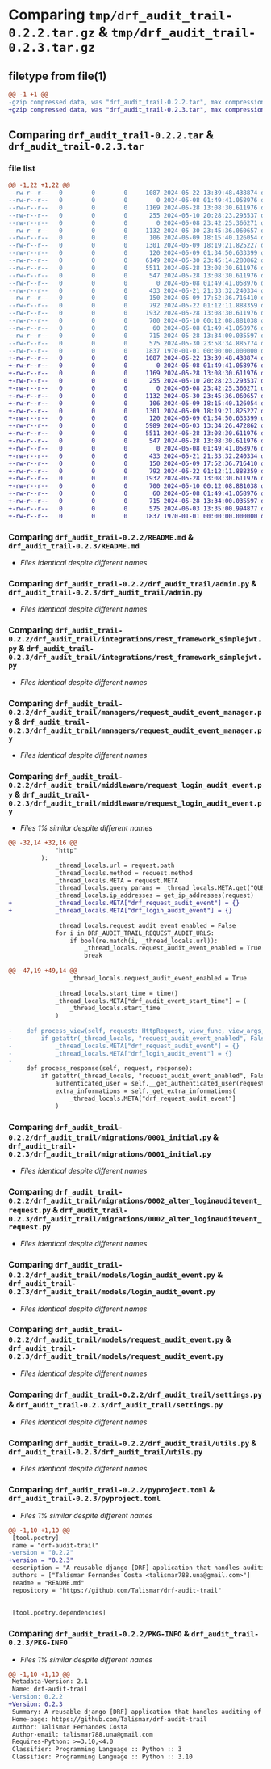 # Comparing `tmp/drf_audit_trail-0.2.2.tar.gz` & `tmp/drf_audit_trail-0.2.3.tar.gz`

## filetype from file(1)

```diff
@@ -1 +1 @@
-gzip compressed data, was "drf_audit_trail-0.2.2.tar", max compression
+gzip compressed data, was "drf_audit_trail-0.2.3.tar", max compression
```

## Comparing `drf_audit_trail-0.2.2.tar` & `drf_audit_trail-0.2.3.tar`

### file list

```diff
@@ -1,22 +1,22 @@
--rw-r--r--   0        0        0     1087 2024-05-22 13:39:48.438874 drf_audit_trail-0.2.2/README.md
--rw-r--r--   0        0        0        0 2024-05-08 01:49:41.058976 drf_audit_trail-0.2.2/drf_audit_trail/__init__.py
--rw-r--r--   0        0        0     1169 2024-05-28 13:08:30.611976 drf_audit_trail-0.2.2/drf_audit_trail/admin.py
--rw-r--r--   0        0        0      255 2024-05-10 20:28:23.293537 drf_audit_trail-0.2.2/drf_audit_trail/apps.py
--rw-r--r--   0        0        0        0 2024-05-08 23:42:25.366271 drf_audit_trail-0.2.2/drf_audit_trail/integrations/__init__.py
--rw-r--r--   0        0        0     1132 2024-05-30 23:45:36.060657 drf_audit_trail-0.2.2/drf_audit_trail/integrations/rest_framework_simplejwt.py
--rw-r--r--   0        0        0      106 2024-05-09 18:15:40.126054 drf_audit_trail-0.2.2/drf_audit_trail/managers/__init__.py
--rw-r--r--   0        0        0     1301 2024-05-09 18:19:21.825227 drf_audit_trail-0.2.2/drf_audit_trail/managers/request_audit_event_manager.py
--rw-r--r--   0        0        0      120 2024-05-09 01:34:50.633399 drf_audit_trail-0.2.2/drf_audit_trail/middleware/__init__.py
--rw-r--r--   0        0        0     6149 2024-05-30 23:45:14.280862 drf_audit_trail-0.2.2/drf_audit_trail/middleware/request_login_audit_event.py
--rw-r--r--   0        0        0     5511 2024-05-28 13:08:30.611976 drf_audit_trail-0.2.2/drf_audit_trail/migrations/0001_initial.py
--rw-r--r--   0        0        0      547 2024-05-28 13:08:30.611976 drf_audit_trail-0.2.2/drf_audit_trail/migrations/0002_alter_loginauditevent_request.py
--rw-r--r--   0        0        0        0 2024-05-08 01:49:41.058976 drf_audit_trail-0.2.2/drf_audit_trail/migrations/__init__.py
--rw-r--r--   0        0        0      433 2024-05-21 21:33:32.240334 drf_audit_trail-0.2.2/drf_audit_trail/mixins.py
--rw-r--r--   0        0        0      150 2024-05-09 17:52:36.716410 drf_audit_trail-0.2.2/drf_audit_trail/models/__init__.py
--rw-r--r--   0        0        0      792 2024-05-22 01:12:11.888359 drf_audit_trail-0.2.2/drf_audit_trail/models/login_audit_event.py
--rw-r--r--   0        0        0     1932 2024-05-28 13:08:30.611976 drf_audit_trail-0.2.2/drf_audit_trail/models/request_audit_event.py
--rw-r--r--   0        0        0      700 2024-05-10 00:12:08.881038 drf_audit_trail-0.2.2/drf_audit_trail/settings.py
--rw-r--r--   0        0        0       60 2024-05-08 01:49:41.058976 drf_audit_trail-0.2.2/drf_audit_trail/tests.py
--rw-r--r--   0        0        0      715 2024-05-28 13:34:00.035597 drf_audit_trail-0.2.2/drf_audit_trail/utils.py
--rw-r--r--   0        0        0      575 2024-05-30 23:58:34.885774 drf_audit_trail-0.2.2/pyproject.toml
--rw-r--r--   0        0        0     1837 1970-01-01 00:00:00.000000 drf_audit_trail-0.2.2/PKG-INFO
+-rw-r--r--   0        0        0     1087 2024-05-22 13:39:48.438874 drf_audit_trail-0.2.3/README.md
+-rw-r--r--   0        0        0        0 2024-05-08 01:49:41.058976 drf_audit_trail-0.2.3/drf_audit_trail/__init__.py
+-rw-r--r--   0        0        0     1169 2024-05-28 13:08:30.611976 drf_audit_trail-0.2.3/drf_audit_trail/admin.py
+-rw-r--r--   0        0        0      255 2024-05-10 20:28:23.293537 drf_audit_trail-0.2.3/drf_audit_trail/apps.py
+-rw-r--r--   0        0        0        0 2024-05-08 23:42:25.366271 drf_audit_trail-0.2.3/drf_audit_trail/integrations/__init__.py
+-rw-r--r--   0        0        0     1132 2024-05-30 23:45:36.060657 drf_audit_trail-0.2.3/drf_audit_trail/integrations/rest_framework_simplejwt.py
+-rw-r--r--   0        0        0      106 2024-05-09 18:15:40.126054 drf_audit_trail-0.2.3/drf_audit_trail/managers/__init__.py
+-rw-r--r--   0        0        0     1301 2024-05-09 18:19:21.825227 drf_audit_trail-0.2.3/drf_audit_trail/managers/request_audit_event_manager.py
+-rw-r--r--   0        0        0      120 2024-05-09 01:34:50.633399 drf_audit_trail-0.2.3/drf_audit_trail/middleware/__init__.py
+-rw-r--r--   0        0        0     5989 2024-06-03 13:34:26.472862 drf_audit_trail-0.2.3/drf_audit_trail/middleware/request_login_audit_event.py
+-rw-r--r--   0        0        0     5511 2024-05-28 13:08:30.611976 drf_audit_trail-0.2.3/drf_audit_trail/migrations/0001_initial.py
+-rw-r--r--   0        0        0      547 2024-05-28 13:08:30.611976 drf_audit_trail-0.2.3/drf_audit_trail/migrations/0002_alter_loginauditevent_request.py
+-rw-r--r--   0        0        0        0 2024-05-08 01:49:41.058976 drf_audit_trail-0.2.3/drf_audit_trail/migrations/__init__.py
+-rw-r--r--   0        0        0      433 2024-05-21 21:33:32.240334 drf_audit_trail-0.2.3/drf_audit_trail/mixins.py
+-rw-r--r--   0        0        0      150 2024-05-09 17:52:36.716410 drf_audit_trail-0.2.3/drf_audit_trail/models/__init__.py
+-rw-r--r--   0        0        0      792 2024-05-22 01:12:11.888359 drf_audit_trail-0.2.3/drf_audit_trail/models/login_audit_event.py
+-rw-r--r--   0        0        0     1932 2024-05-28 13:08:30.611976 drf_audit_trail-0.2.3/drf_audit_trail/models/request_audit_event.py
+-rw-r--r--   0        0        0      700 2024-05-10 00:12:08.881038 drf_audit_trail-0.2.3/drf_audit_trail/settings.py
+-rw-r--r--   0        0        0       60 2024-05-08 01:49:41.058976 drf_audit_trail-0.2.3/drf_audit_trail/tests.py
+-rw-r--r--   0        0        0      715 2024-05-28 13:34:00.035597 drf_audit_trail-0.2.3/drf_audit_trail/utils.py
+-rw-r--r--   0        0        0      575 2024-06-03 13:35:00.994877 drf_audit_trail-0.2.3/pyproject.toml
+-rw-r--r--   0        0        0     1837 1970-01-01 00:00:00.000000 drf_audit_trail-0.2.3/PKG-INFO
```

### Comparing `drf_audit_trail-0.2.2/README.md` & `drf_audit_trail-0.2.3/README.md`

 * *Files identical despite different names*

### Comparing `drf_audit_trail-0.2.2/drf_audit_trail/admin.py` & `drf_audit_trail-0.2.3/drf_audit_trail/admin.py`

 * *Files identical despite different names*

### Comparing `drf_audit_trail-0.2.2/drf_audit_trail/integrations/rest_framework_simplejwt.py` & `drf_audit_trail-0.2.3/drf_audit_trail/integrations/rest_framework_simplejwt.py`

 * *Files identical despite different names*

### Comparing `drf_audit_trail-0.2.2/drf_audit_trail/managers/request_audit_event_manager.py` & `drf_audit_trail-0.2.3/drf_audit_trail/managers/request_audit_event_manager.py`

 * *Files identical despite different names*

### Comparing `drf_audit_trail-0.2.2/drf_audit_trail/middleware/request_login_audit_event.py` & `drf_audit_trail-0.2.3/drf_audit_trail/middleware/request_login_audit_event.py`

 * *Files 1% similar despite different names*

```diff
@@ -32,14 +32,16 @@
             "http"
         ):
             _thread_locals.url = request.path
             _thread_locals.method = request.method
             _thread_locals.META = request.META
             _thread_locals.query_params = _thread_locals.META.get("QUERY_STRING")
             _thread_locals.ip_addresses = get_ip_addresses(request)
+            _thread_locals.META["drf_request_audit_event"] = {}
+            _thread_locals.META["drf_login_audit_event"] = {}
 
             _thread_locals.request_audit_event_enabled = False
             for i in DRF_AUDIT_TRAIL_REQUEST_AUDIT_URLS:
                 if bool(re.match(i, _thread_locals.url)):
                     _thread_locals.request_audit_event_enabled = True
                     break
 
@@ -47,19 +49,14 @@
                 _thread_locals.request_audit_event_enabled = True
 
             _thread_locals.start_time = time()
             _thread_locals.META["drf_audit_event_start_time"] = (
                 _thread_locals.start_time
             )
 
-    def process_view(self, request: HttpRequest, view_func, view_args, view_kwargs):
-        if getattr(_thread_locals, "request_audit_event_enabled", False):
-            _thread_locals.META["drf_request_audit_event"] = {}
-            _thread_locals.META["drf_login_audit_event"] = {}
-
     def process_response(self, request, response):
         if getattr(_thread_locals, "request_audit_event_enabled", False):
             authenticated_user = self.__get_authenticated_user(request)
             extra_informations = self._get_extra_informations(
                 _thread_locals.META["drf_request_audit_event"]
             )
```

### Comparing `drf_audit_trail-0.2.2/drf_audit_trail/migrations/0001_initial.py` & `drf_audit_trail-0.2.3/drf_audit_trail/migrations/0001_initial.py`

 * *Files identical despite different names*

### Comparing `drf_audit_trail-0.2.2/drf_audit_trail/migrations/0002_alter_loginauditevent_request.py` & `drf_audit_trail-0.2.3/drf_audit_trail/migrations/0002_alter_loginauditevent_request.py`

 * *Files identical despite different names*

### Comparing `drf_audit_trail-0.2.2/drf_audit_trail/models/login_audit_event.py` & `drf_audit_trail-0.2.3/drf_audit_trail/models/login_audit_event.py`

 * *Files identical despite different names*

### Comparing `drf_audit_trail-0.2.2/drf_audit_trail/models/request_audit_event.py` & `drf_audit_trail-0.2.3/drf_audit_trail/models/request_audit_event.py`

 * *Files identical despite different names*

### Comparing `drf_audit_trail-0.2.2/drf_audit_trail/settings.py` & `drf_audit_trail-0.2.3/drf_audit_trail/settings.py`

 * *Files identical despite different names*

### Comparing `drf_audit_trail-0.2.2/drf_audit_trail/utils.py` & `drf_audit_trail-0.2.3/drf_audit_trail/utils.py`

 * *Files identical despite different names*

### Comparing `drf_audit_trail-0.2.2/pyproject.toml` & `drf_audit_trail-0.2.3/pyproject.toml`

 * *Files 1% similar despite different names*

```diff
@@ -1,10 +1,10 @@
 [tool.poetry]
 name = "drf-audit-trail"
-version = "0.2.2"
+version = "0.2.3"
 description = "A reusable django [DRF] application that handles auditing of requests and logins"
 authors = ["Talismar Fernandes Costa <talismar788.una@gmail.com>"]
 readme = "README.md"
 repository = "https://github.com/Talismar/drf-audit-trail"
 
 
 [tool.poetry.dependencies]
```

### Comparing `drf_audit_trail-0.2.2/PKG-INFO` & `drf_audit_trail-0.2.3/PKG-INFO`

 * *Files 1% similar despite different names*

```diff
@@ -1,10 +1,10 @@
 Metadata-Version: 2.1
 Name: drf-audit-trail
-Version: 0.2.2
+Version: 0.2.3
 Summary: A reusable django [DRF] application that handles auditing of requests and logins
 Home-page: https://github.com/Talismar/drf-audit-trail
 Author: Talismar Fernandes Costa
 Author-email: talismar788.una@gmail.com
 Requires-Python: >=3.10,<4.0
 Classifier: Programming Language :: Python :: 3
 Classifier: Programming Language :: Python :: 3.10
```

